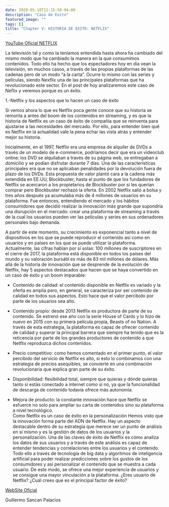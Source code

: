 ```yaml
---
date: 2020-05-18T11:15:58-04:00
description: "Caso de Exito"
featured_image: ""
tags: []
title: "Chapter V: HISTORIA DE EXITO: NETFLIX"
---
```



[YouTube Oficial NETFLIX](https://www.youtube.com/channel/UC5ZiUaIJ2b5dYBYGf5iEUrA)

La televisión tal y como la teníamos entendida hasta ahora ha cambiado del mismo modo que ha cambiado la manera en la que consumimos contenidos. Todo ello ha hecho que los espectadores hoy en día vean la televisión, en muchos casos, a través de las propias plataformas de las cadenas pero de un modo “a la carta”. Ocurre lo mismo con las series y películas, siendo Nexflix una de las principales plataformas que ha revolucionado este sector. En el post de hoy analizaremos este caso de Neflix y veremos porque es un éxito.
     
1.-Netflix y los aspectos que lo hacen un caso de éxito
 
Si vemos ahora lo que es Netflix poca gente conoce que su historia se remonta a antes del boom de los contenidos en streaming, y es que la historia de Netflix es un caso de éxito de compañía que se reinventa para ajustarse a las necesidades del mercado. Por ello, para entender bien qué es Netflix en la actualidad vale la pena echar las vista atrás y entender mejor su historia.

Inicialmente, en el 1997, Netflix era una empresa de alquiler de DVDs a través de un modelo de e-commerce, podríamos decir que era un videoclub online: los DVD se alquilaban a través de su página web, se entregaban a domicilio y se podían disfrutar durante 7 días. Una de las características principales era que no se aplicaban penalidades por la devolución fuera de plazo de los DVDs. Esta propuesta de valor plantó cara a la cadena más extendida en EE.UU, Blockbuster, hasta el punto de que los fundadores de Netflix se acercaron a los propietarios de Blockbuster por si les querían comprar pero Blockbuster rechazó la oferta. 
En 2002 Netflix salió a bolsa y tres años después ya acumulaba más de 4 millones de usuarios en su plataforma. Fue entonces, entendiendo el mercado y los hábitos consumidores que decidió realizar la innovación más grande que supondría una disrupción en el mercado: crear una plataforma de streaming a través de la cual los usuarios pueden ver las películas y series en sus ordenadores personales bajo demanda.
 
A partir de este momento, su crecimiento es exponencial tanto a nivel de dispositivos en los que se puede reproducir el contenido así como en usuarios y en países en los que se puede utilizar la plataforma.    
Actualmente, las cifras hablan por sí solas: 100 millones de suscriptores en el cierre de 2017, la plataforma está disponible en todos los países del mundo y su valoración bursátil es más de 83 mil millones de dólares.
Más allá de la historia de innovación que se desprende de la evolución de Netflix, hay 5 aspectos destacados que hacen que se haya convertido en un caso de éxito y un boom imparable:

- Contenido de calidad: el contenido disponible en Netflix es variado y la oferta es amplia pero, en general, se caracteriza por ser contenido de calidad en todos sus aspectos. Esto hace que el valor percibido por parte de los usuarios sea alto. 
 
- Contenido propio: desde 2013 Netflix es productora de parte de su contenido. Se estrenó ese año con la serie House of Cards y lo hizo de nuevo en 2015 con su primera película propia, Beasts of no Nation. A través de esta estrategia, la plataforma es capaz de ofrecer contenido de calidad y superar la principal barrera que siempre ha tenido que es la reticencia por parte de los grandes productores de contenido a que Netflix reproduzca dichos contenidos.
  
- Precio competitivo: como hemos comentado en el primer punto, el valor percibido del servicio de Netflix es alto, si esto lo combinamos con una estrategia de precios asequibles, se convierte en una combinación revolucionaria que explica gran parte de su éxito.

- Disponibilidad: flexibilidad total, siempre que quieras y dónde quieras tanto si estás conectado a internet como si no, ya que la funcionalidad de descarga de contenido todavía ofrece más autonomía.

- Mejora de producto: la constante innovación hace que Netflix se esfuerce no solo para ampliar su carta de contenidos sino su plataforma a nivel tecnológico.  
Como Netflix es un caso de éxito en la personalización 
Hemos visto que la innovación forma parte del ADN de Netflix. Hay un aspecto destacable dentro de su estrategia que merece ser un punto de análisis en sí mismo y es la gestión de datos de los usuarios y la personalización. 
Una de las claves de éxito de Netflix es cómo analiza los datos de sus usuarios y a través de este análisis es capaz de entender tendencias y correlaciones entre los usuarios y el contenido. Todo ello a través de tecnología de big data y algoritmos de inteligencia artificial para poder realizar predicciones sobre los gustos de los consumidores y así personalizar el contenido que se muestra a cada usuario.  De este modo, se ofrece una mejor experiencia de usuarios y se consigue una mayor vinculación a la plataforma. 
¿Eres usuario de Netflix? ¿Cuál crees que es el principal factor de éxito?

[WebSite Oficial](https://www.netflix.com/ec/)

Guillermo Sancan Palacios


